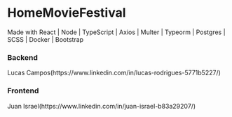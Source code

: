 # HomeMovieFestival


Made with React | Node | TypeScript | Axios | Multer | Typeorm | Postgres | SCSS | Docker | Bootstrap

<h3>Backend</h3>
<p>Lucas Campos(https://www.linkedin.com/in/lucas-rodrigues-5771b5227/)<p>
  <h3>Frontend</h3>
<p>Juan Israel(https://www.linkedin.com/in/juan-israel-b83a29207/)<p>
